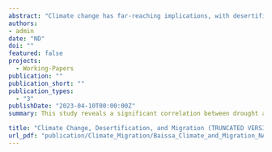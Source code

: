 ```yaml
---
abstract: "Climate change has far-reaching implications, with desertification being a notable consequence. This study investigates the complex relationship between desertification and human migration within the context of Syria, where a severe drought has been linked to the civil war. Utilizing albedo as a proxy for desertification and night lights for population movement, I conducted a multi-model regression analysis, including OLS, Spatially Lagged, Spatial Error, and M-Estimator. Our findings reveal a significant correlation between drought and urban migration, with an estimated one million individuals migrating to cities. The results highlight the importance of understanding environmental migration dynamics and offer valuable insights for policymakers addressing climate change adaptation and sustainable land use. This research contributes to the growing body of knowledge on climate-driven migration and provides a methodological framework for future studies."
authors:
- admin
date: "ND"
doi: ""
featured: false
projects:
  - Working-Papers
publication: ""
publication_short: ""
publication_types:
  - "3"
publishDate: "2023-04-10T00:00:00Z"
summary: This study reveals a significant correlation between drought and urban migration in Syria using Albedo as a proxy for desertification and nighttime lights to gauge population movement.

title: "Climate Change, Desertification, and Migration (TRUNCATED VERSION)"
url_pdf: "publication/Climate_Migration/Baissa_Climate_and_Migration_NATURE_Length.pdf"
---
```

